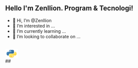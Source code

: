 ## Hello I'm Zenllion. Program & Tecnologi!
- 👋 Hi, I’m @Zenllion
- 👀 I’m interested in ...
- 🌱 I’m currently learning ...
- 💞️ I’m looking to collaborate on ...

<div style="display: inline_block"><br>
  <img align="center" alt="Rafa-Python" height="30" width="40" src="https://raw.githubusercontent.com/devicons/devicon/master/icons/python/python-original.svg">
</div>
##
<!---
Zenllion/Zenllion is a ✨ special ✨ repository because its `README.md` (this file) appears on your GitHub profile.
You can click the Preview link to take a look at your changes.
--->
